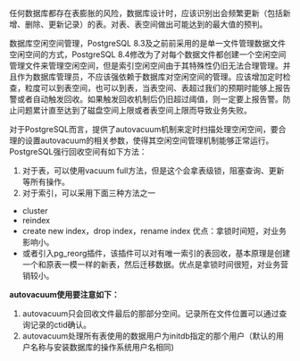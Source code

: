 任何数据库都存在表膨胀的风险，数据库设计时，应该识别出会频繁更新（包括新增、删除、更新记录）的表。对表、表空间做出可能达到的最大值的预判。  

数据库空闲空间管理，PostgreSQL 8.3及之前前采用的是单一文件管理数据文件空闲空间的方式，PostgreSQL 8.4修改为了对每个数据文件都创建一个空闲空间管理文件来管理空闲空间，但是索引空闲空间由于其特殊性仍旧无法合理管理。并且作为数据库管理员，不应该强依赖于数据库对空闲空间的管理。应该增加定时检查，粒度可以到表空间，也可以到表，当表空间、表超过我们的预期时能够上报告警或者自动触发回收。如果触发回收机制后仍旧超过阈值，则一定要上报告警。防止问题累计直至达到了磁盘空间上限或者表空间上限而导致业务失败。  

对于PostgreSQL而言，提供了autovacuum机制来定时扫描处理空闲空间，要合理的设置autovacuum的相关参数，使得其空闲空间管理机制能够正常运行。PostgreSQL强行回收空间有如下方法：  
1. 对于表，可以使用vacuum full方法，但是这个会拿表级锁，阻塞查询、更新等所有操作。  
2. 对于索引，可以采用下面三种方法之一  

+ cluster
+ reindex
+ create new index，drop index，rename index  优点：拿锁时间短，对业务影响小。
+ 或者引入pg_reorg插件，该插件可以对有唯一索引的表回收，基本原理是创建一个和原表一模一样的新表，然后迁移数据。优点是拿锁时间很短，对业务营销较小。

**autovacuum使用要注意如下：**  
1. autovacuum只会回收文件最后的那部分空间。记录所在文件位置可以通过查询记录的ctid确认。  
2. autovacuum处理所有表使用的数据用户为initdb指定的那个用户（默认的用户名称与安装数据库的操作系统用户名相同)